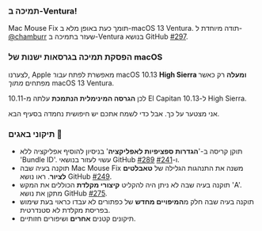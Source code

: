 ### תמיכה ב-Ventura!
Mac Mouse Fix תומך כעת באופן מלא ב-macOS 13 Ventura.
תודה מיוחדת ל-[@chamburr](https://github.com/chamburr) שעזר בתמיכה ב-Ventura בנושא GitHub [#297](https://github.com/noah-nuebling/mac-mouse-fix/issues/297).

### הפסקת תמיכה בגרסאות ישנות של macOS

לצערנו, Apple מאפשרת לפתח _עבור_ macOS 10.13 **High Sierra ומעלה** רק כאשר מפתחים _מתוך_ macOS 13 Ventura.

לכן **הגרסה המינימלית הנתמכת** עלתה מ-10.11 El Capitan ל-10.13 High Sierra.

אני מצטער על כך. אבל כדי לשמח אתכם יש חיפושית נחמדה בסעיף הבא.

### תיקוני באגים 🐞
- תוקן קריסה ב-'**הגדרות ספציפיות לאפליקציה**' בניסיון להוסיף אפליקציה ללא 'Bundle ID'. עשוי לעזור בנושאי GitHub [#289](https://github.com/noah-nuebling/mac-mouse-fix/issues/289) ו-[#241](https://github.com/noah-nuebling/mac-mouse-fix/issues/241).
- תוקנה בעיה שבה Mac Mouse Fix משנה את התנהגות הגלילה של **טאבלטים לציור**. ראו נושא GitHub [#249](https://github.com/noah-nuebling/mac-mouse-fix/issues/249).
- תוקנה בעיה שבה לא ניתן היה להקליט **קיצורי מקלדת** הכוללים את המקש 'A'. מתקן את נושא GitHub [#275](https://github.com/noah-nuebling/mac-mouse-fix/issues/275).
- תוקנה בעיה שבה חלק מ**המיפויים מחדש** של כפתורים לא עבדו כראוי בעת שימוש בפריסת מקלדת לא סטנדרטית.
- תיקונים קטנים **אחרים** ושיפורים חזותיים.
